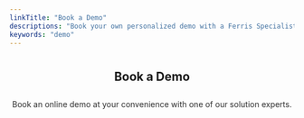 ```yaml
---
linkTitle: "Book a Demo"
descriptions: "Book your own personalized demo with a Ferris Specialist"
keywords: "demo"
---
```


<section class="padding-block-700">
    <h2 class="fs-secondary-heading fw-bold" style="text-align: center; padding-block: 0.5em;">Book a Demo</h2>
    <p style="text-align: center; font-size: var(--fs-650); color: var(--clr-primary-black); opacity: 0.9;">
                Book an online demo at your convenience with one of our solution experts.</p>

  <!-- Calendly Inline Widget -->
  <!-- <div class="calendly-inline-widget" data-url="https://calendly.com/ferris-intro/30min?primary_color=b81414" style="min-width:320px;height:630px;"></div> -->

  <div class="calendly-inline-widget" data-url="https://calendly.com/ferris-team/ferris-intro?primary_color=b81414" style="min-width:320px;height:630px;"></div>
  <script type="text/javascript" src="https://assets.calendly.com/assets/external/widget.js" async></script>

</section>

<!-- Aivie Web Tracker -->
<script>
	(function (w, d, t, u, n, a, m) {
    w["MauticTrackingObject"] = n;
    (w[n] =
    w[n] ||
    function () {
    (w[n].q = w[n].q || []).push(arguments);
    }),
        (a = d.createElement(t)),
        (m = d.getElementsByTagName(t)[0]);
        a.async = 1;
        a.src = u;
        m.parentNode.insertBefore(a, m);
    })(window, document, "script", "https://m.ferrislabs.net/mtc.js", "mt");
      mt("send", "pageview");
</script>

<!-- Cookie Banner -->
<script
  type="text/javascript"
  src="https://app.termly.io/resource-blocker/d4500aa6-4155-4ee2-a3b5-7cbc8707d973?autoBlock=on"
></script>

<!-- Google tag (gtag.js) -->
<script async src="https://www.googletagmanager.com/gtag/js?id=G-HJ0TW8858J"></script>
<script>
  window.dataLayer = window.dataLayer || [];
  function gtag(){dataLayer.push(arguments);}
  gtag('js', new Date());

  gtag('config', 'G-YVQRSTKQ4Z');
</script>
